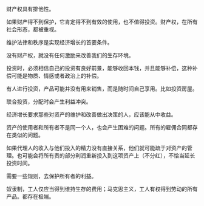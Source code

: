 财产权具有排他性。

如果财产得不到保护，它肯定得不到有效的使用，也不值得投资。财产权，在所有社会形态，都被重视。

维护法律和秩序是实现经济增长的首要条件。

没有财产权，就没有任何激励来改善我们的生存环境。

投资时，必须相信自己的投资有良好前景，能够收回本钱，并且能够补偿，这种补偿可能是物质、情感或者政治上的补偿。

有人进行投资，产品可能并没有用来销售，而是随时间自己享用。比如投资房屋。

联合投资，分配时会产生利益冲突。

经济增长要求那些对资产的维护和改善做出决策的人，应该能从中收益。

资产的使用者和所有者不是同一个人，也会产生困难的问题。所有的雇佣合同都存在类似的问题。

如果代理人的收入与他们投入的精力没有直接关系，他们就可能疏于对资产的管理。也可能会将所有责的部分利润重新投入到这项资产上（不分红），不恰当延长投资时间。

需要一些规则，去保护所有者的利益。

奴隶制，工人仅应当得到维持生存的费用；马克思主义，工人有权得到劳动的所有产品。都存在极端。

